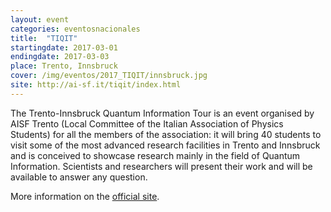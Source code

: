 ```yaml
---
layout: event
categories: eventosnacionales
title:  "TIQIT"
startingdate: 2017-03-01
endingdate: 2017-03-03
place: Trento, Innsbruck
cover: /img/eventos/2017_TIQIT/innsbruck.jpg
site: http://ai-sf.it/tiqit/index.html
---
```


The Trento-Innsbruck Quantum Information Tour is an event organised by AISF Trento (Local Committee of the Italian Association of Physics Students) for all the members of the association: it will bring 40 students to visit some of the most advanced research facilities in Trento and Innsbruck and is conceived to showcase research mainly in the field of Quantum Information. Scientists and researchers will present their work and will be available to answer any question.

More information on the [official site](http://ai-sf.it/tiqit/index.html).